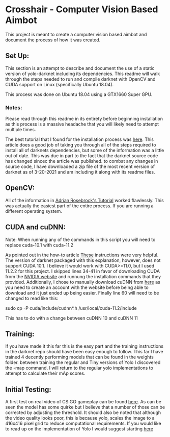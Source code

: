 # Crosshair - Computer Vision Based Aimbot

This project is meant to create a computer vision based aimbot and document the process of how it was created.

## Set Up:
This section is an attempt to describe and document the use of a static version of yolo-darknet including its dependencies. This readme will walk through the steps needed to run and compile darknet with OpenCV and CUDA support on Linux (specifically Ubuntu 18.04).

This process was done on Ubuntu 18.04 using a GTX1660 Super GPU.

### Notes: 
Please read through this readme in its entirety before beginning installation as this process is a massive headache that you will likely need to attempt multiple times. 

The best tutorial that I found for the installation process was [here](https://towardsdatascience.com/getting-your-machine-ready-to-use-yolov3-object-detector-on-ubuntu-18-04-185799ebc18d). This article does a good job of taking you through all of the steps required to install all of darknets dependencies, but some of the information was a little out of date. This was due in part to the fact that the darknet source code has changed sincec the article was published. to combat any changes in source code, I have downloaded a zip file of the most recent version of darknet as of 3-20-2021 and am including it along with its readme files.

## OpenCV: 
All of the information in [Adrian Rosebrock's Tutorial](https://www.pyimagesearch.com/2018/05/28/ubuntu-18-04-how-to-install-opencv/) worked flawlessly. This was actually the easiest part of the entire process. If you are running a different operating system.

## CUDA and cuDNN:
Note: When running any of the commands in this script you will need to replace cuda-10.1 with cuda-11.2

As pointed out in the how-to article [These](https://gist.github.com/Mahedi-61/2a2f1579d4271717d421065168ce6a73) instructions were very helpful. The version of darknet packaged with this explanation, however, does not support CUDA 10.1. I believe it would work with CUDA>=11.0, but I used 11.2.2 for this project. I skipped lines 34-41 in favor of downloading CUDA from the [NVIDIA website](https://developer.nvidia.com/cuda-downloads?target_os=Linux&target_arch=x86_64&target_distro=Ubuntu&target_version=1804&target_type=runfilelocal) and runnung the installation commands that they provided. Additionally, I chose to manually download cuDNN from [here](https://developer.nvidia.com/rdp/cudnn-download) as you need to create an account with the website before being able to download and it just ended up being easier. Finally line 60 will need to be changed to read like this:

sudo cp -P cuda/include/cudnn*.h /usr/local/cuda-11.2/include

This has to do with a change between cuDNN 10 and cuDNN 11

## Training:
If you have made it this far this is the easy part and the training instructions in the darknet repo should have been easy enough to follow. This far I have trained 4 decently performing models that can be found in the weights folder. between training the regular and Tiny versions of Yolo I discovered the -map command. I will return to the regular yolo implementations to attempt to calculate their mAp scores.

## Initial Testing:
A first test on real video of CS:GO gameplay can be found [here](https://youtu.be/EPIVAnANO1I). As can be seen the model has some quirke but I believe that a number of those can be corrected by adjusting the threshold. It should also be noted that although the video quality looks poor, this is because yolo, scales the image to a 416x416 pixel grid to reduce computational requirements. If you would like to read up on the implementation of Yolo I would suggest starting [here](https://pjreddie.com/darknet/yolo/)
